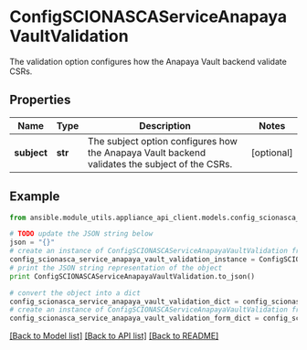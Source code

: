 # ConfigSCIONASCAServiceAnapayaVaultValidation

The validation option configures how the Anapaya Vault backend validate CSRs.

## Properties
Name | Type | Description | Notes
------------ | ------------- | ------------- | -------------
**subject** | **str** | The subject option configures how the Anapaya Vault backend validates the subject of the CSRs. | [optional] 

## Example

```python
from ansible.module_utils.appliance_api_client.models.config_scionasca_service_anapaya_vault_validation import ConfigSCIONASCAServiceAnapayaVaultValidation

# TODO update the JSON string below
json = "{}"
# create an instance of ConfigSCIONASCAServiceAnapayaVaultValidation from a JSON string
config_scionasca_service_anapaya_vault_validation_instance = ConfigSCIONASCAServiceAnapayaVaultValidation.from_json(json)
# print the JSON string representation of the object
print ConfigSCIONASCAServiceAnapayaVaultValidation.to_json()

# convert the object into a dict
config_scionasca_service_anapaya_vault_validation_dict = config_scionasca_service_anapaya_vault_validation_instance.to_dict()
# create an instance of ConfigSCIONASCAServiceAnapayaVaultValidation from a dict
config_scionasca_service_anapaya_vault_validation_form_dict = config_scionasca_service_anapaya_vault_validation.from_dict(config_scionasca_service_anapaya_vault_validation_dict)
```
[[Back to Model list]](../README.md#documentation-for-models) [[Back to API list]](../README.md#documentation-for-api-endpoints) [[Back to README]](../README.md)



